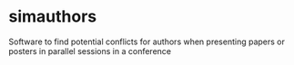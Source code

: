 # simauthors
Software to find potential conflicts for authors when presenting papers or posters in parallel sessions in a conference 
